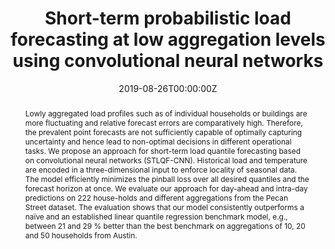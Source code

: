 ---
title: "Short-term probabilistic load forecasting at low aggregation levels using convolutional neural networks"

# Authors
# If you created a profile for a user (e.g. the default `admin` user), write the username (folder name) here 
# and it will be replaced with their full name and linked to their profile.
authors:
- Alexander Elvers
- admin
- Sahin Albayrak

# Author notes (optional)
author_notes:

date: "2019-08-26T00:00:00Z" 
doi: "10.1109/PTC.2019.8810811"

# Schedule page publish date (NOT publication's date).
publishDate: "2020-01-31T00:00:00Z"

# Publication type.
# Legend: 0 = Uncategorized; 1 = Conference paper; 2 = Journal article;
# 3 = Preprint / Working Paper; 4 = Report; 5 = Book; 6 = Book section;
# 7 = Thesis; 8 = Patent
publication_types: ["1"]

# Publication name and optional abbreviated publication name.
publication: In *2019 IEEE Milan PowerTech*
publication_short: In *PowerTech 2020*

abstract: Lowly aggregated load profiles such as of individual households or buildings are more fluctuating and relative forecast errors are comparatively high. Therefore, the prevalent point forecasts are not sufficiently capable of optimally capturing uncertainty and hence lead to non-optimal decisions in different operational tasks. We propose an approach for short-term load quantile forecasting based on convolutional neural networks (STLQF-CNN). Historical load and temperature are encoded in a three-dimensional input to enforce locality of seasonal data. The model efficiently minimizes the pinball loss over all desired quantiles and the forecast horizon at once. We evaluate our approach for day-ahead and intra-day predictions on 222 house-holds and different aggregations from the Pecan Street dataset. The evaluation shows that our model consistently outperforms a naïve and an established linear quantile regression benchmark model, e.g., between 21 and 29 % better than the best benchmark on aggregations of 10, 20 and 50 households from Austin.

# Summary. An optional shortened abstract.
summary: 

tags: []

# Display this page in the Featured widget?
featured: false

# Custom links (uncomment lines below)
# links:
# - name: Custom Link
#   url: http://example.org

url_pdf: 'https://www.researchgate.net/publication/332370250_Short-Term_Probabilistic_Load_Forecasting_at_Low_Aggregation_Levels_Using_Convolutional_Neural_Networks'
url_code: ''
url_dataset: ''
url_poster: ''
url_project: ''
url_slides: ''
url_source: ''
url_video: ''

# Featured image
# To use, add an image named `featured.jpg/png` to your page's folder. 
image:
  caption: ''
  focal_point: ""
  preview_only: false

# Associated Projects (optional).
#   Associate this publication with one or more of your projects.
#   Simply enter your project's folder or file name without extension.
#   E.g. `internal-project` references `content/project/internal-project/index.md`.
#   Otherwise, set `projects: []`.
projects: []

# Slides (optional).
#   Associate this publication with Markdown slides.
#   Simply enter your slide deck's filename without extension.
#   E.g. `slides: "example"` references `content/slides/example/index.md`.
#   Otherwise, set `slides: ""`.
slides: ""
---